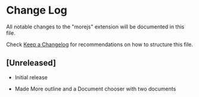# Change Log

All notable changes to the "morejs" extension will be documented in this file.

Check [Keep a Changelog](http://keepachangelog.com/) for recommendations on how to structure this file.

## [Unreleased]

- Initial release

- Made More outline and a Document chooser with two documents
